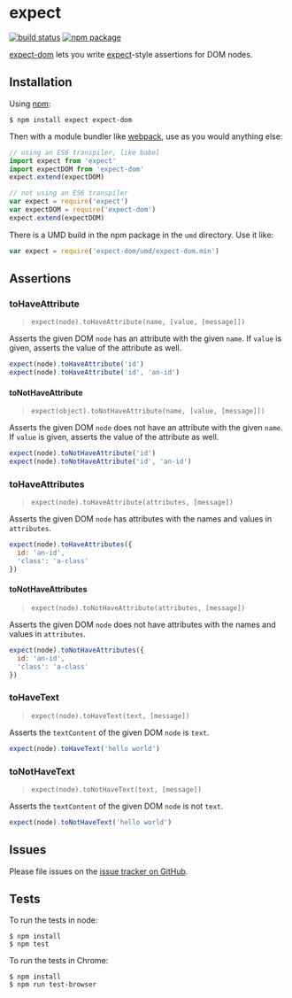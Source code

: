 # expect

[![build status](https://img.shields.io/travis/mjackson/expect-dom/master.svg?style=flat-square)](https://travis-ci.org/mjackson/expect-dom)
[![npm package](https://img.shields.io/npm/v/expect-dom.svg?style=flat-square)](https://www.npmjs.org/package/expect-dom)

[expect-dom](https://github.com/mjackson/expect-dom) lets you write [expect](https://github.com/mjackson/expect)-style assertions for DOM nodes.

## Installation

Using [npm](https://www.npmjs.org/):

    $ npm install expect expect-dom

Then with a module bundler like [webpack](https://webpack.github.io/), use as you would anything else:

```js
// using an ES6 transpiler, like babel
import expect from 'expect'
import expectDOM from 'expect-dom'
expect.extend(expectDOM)

// not using an ES6 transpiler
var expect = require('expect')
var expectDOM = require('expect-dom')
expect.extend(expectDOM)
```

There is a UMD build in the npm package in the `umd` directory. Use it like:

```js
var expect = require('expect-dom/umd/expect-dom.min')
```

## Assertions

### toHaveAttribute

> `expect(node).toHaveAttribute(name, [value, [message]])`

Asserts the given DOM `node` has an attribute with the given `name`. If `value` is given, asserts the value of the attribute as well.

```js
expect(node).toHaveAttribute('id')
expect(node).toHaveAttribute('id', 'an-id')
```

#### toNotHaveAttribute

> `expect(object).toNotHaveAttribute(name, [value, [message]])`

Asserts the given DOM `node` does not have an attribute with the given `name`. If `value` is given, asserts the value of the attribute as well.

```js
expect(node).toNotHaveAttribute('id')
expect(node).toNotHaveAttribute('id', 'an-id')
```

### toHaveAttributes

> `expect(node).toHaveAttribute(attributes, [message])`

Asserts the given DOM `node` has attributes with the names and values in `attributes`.

```js
expect(node).toHaveAttributes({
  id: 'an-id',
  'class': 'a-class'
})
```

#### toNotHaveAttributes

> `expect(node).toNotHaveAttribute(attributes, [message])`

Asserts the given DOM `node` does not have attributes with the names and values in `attributes`.

```js
expect(node).toNotHaveAttributes({
  id: 'an-id',
  'class': 'a-class'
})
```

### toHaveText

> `expect(node).toHaveText(text, [message])`

Asserts the `textContent` of the given DOM `node` is `text`.

```js
expect(node).toHaveText('hello world')
```

### toNotHaveText

> `expect(node).toNotHaveText(text, [message])`

Asserts the `textContent` of the given DOM `node` is not `text`.

```js
expect(node).toNotHaveText('hello world')
```

## Issues

Please file issues on the [issue tracker on GitHub](https://github.com/mjackson/expect-dom/issues).

## Tests

To run the tests in node:

    $ npm install
    $ npm test

To run the tests in Chrome:

    $ npm install
    $ npm run test-browser
